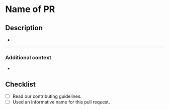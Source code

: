# **Name of PR**

<!-- This PR fixes #NUMBER_OF_THE_ISSUE, and fixes #NUMBER_OF_THE_ISSUE -->

## **Description**

<!--
Please include a summary of the change and/or which issue is fixed.
List any dependencies required for this change, if there are any.
-->

*

---

### **Additional context**

<!-- Add any other context or additional information about the pull request.-->

*

<!--
If it fixes any current issue please let us know this way:
Uncomment the comment above "description", then add your number of issues after the "#".
Example: # **This pull request fixes #NUMBER_OF_THE_ISSUE issue**
If there are multiple issues to be closed with the merge of this pull request
please do it like so: **This pull request fixes #NUMBER_OF_THE_ISSUE, fixes #NUMBER_OF_THE_ISSUE and fixes #NUMBER_OF_THE_ISSUE issue**.
For more information on closing issues using keywords, please check https://docs.github.com/en/enterprise/2.16/user/github/managing-your-work-on-github/closing-issues-using-keywords#closing-multiple-issues
-->

## Checklist
- [ ] Read our contributing guidelines.
- [ ] Used an informative name for this pull request.